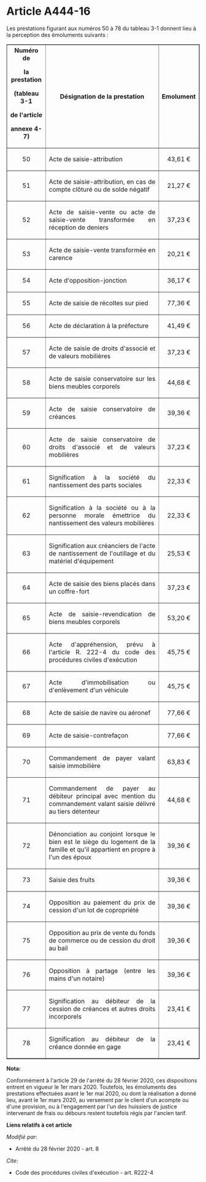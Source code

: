 # Article A444-16

Les prestations figurant aux numéros 50 à 78 du tableau 3-1 donnent lieu à la perception des émoluments suivants :

<table border="1">
  <tbody>
    <tr>
      <th>Numéro de

la prestation

(tableau 3-1

de l'article

annexe 4-7)</th>
      <th>

Désignation de la prestation</th>
      <th>

Emolument</th>
    </tr>
    <tr>
      <td align="center">

50</td>
      <td align="justify">

Acte de saisie-attribution</td>
      <td align="center">

43,61 €</td>
    </tr>
    <tr>
      <td align="center">

51</td>
      <td align="justify">

Acte de saisie-attribution, en cas de compte clôturé ou de solde négatif</td>
      <td align="center">

21,27 €</td>
    </tr>
    <tr>
      <td align="center">

52</td>
      <td align="justify">

Acte de saisie-vente ou acte de saisie-vente transformée en réception de deniers</td>
      <td align="center">

37,23 €</td>
    </tr>
    <tr>
      <td align="center">

53</td>
      <td align="justify">

Acte de saisie-vente transformée en carence</td>
      <td align="center">

20,21 €</td>
    </tr>
    <tr>
      <td align="center">

54</td>
      <td align="justify">

Acte d'opposition-jonction</td>
      <td align="center">

36,17 €</td>
    </tr>
    <tr>
      <td align="center">

55</td>
      <td align="justify">

Acte de saisie de récoltes sur pied</td>
      <td align="center">

77,36 €</td>
    </tr>
    <tr>
      <td align="center">

56</td>
      <td align="justify">

Acte de déclaration à la préfecture</td>
      <td align="center">

41,49 €</td>
    </tr>
    <tr>
      <td align="center">

57</td>
      <td align="justify">

Acte de saisie de droits d'associé et de valeurs mobilières</td>
      <td align="center">

37,23 €</td>
    </tr>
    <tr>
      <td align="center">

58</td>
      <td align="justify">

Acte de saisie conservatoire sur les biens meubles corporels</td>
      <td align="center">

44,68 €</td>
    </tr>
    <tr>
      <td align="center">

59</td>
      <td align="justify">

Acte de saisie conservatoire de créances</td>
      <td align="center">

39,36 €</td>
    </tr>
    <tr>
      <td align="center">

60</td>
      <td align="justify">

Acte de saisie conservatoire de droits d'associé et de valeurs mobilières</td>
      <td align="center">

37,23 €</td>
    </tr>
    <tr>
      <td align="center">

61</td>
      <td align="justify">

Signification à la société du nantissement des parts sociales</td>
      <td align="center">

22,33 €</td>
    </tr>
    <tr>
      <td align="center">

62</td>
      <td align="justify">

Signification à la société ou à la personne morale émettrice du nantissement des valeurs mobilières</td>
      <td align="center">

22,33 €</td>
    </tr>
    <tr>
      <td align="center">

63</td>
      <td align="justify">

Signification aux créanciers de l'acte de nantissement de l'outillage et du matériel d'équipement</td>
      <td align="center">

25,53 €</td>
    </tr>
    <tr>
      <td align="center">

64</td>
      <td align="justify">

Acte de saisie des biens placés dans un coffre-fort</td>
      <td align="center">

37,23 €</td>
    </tr>
    <tr>
      <td align="center">

65</td>
      <td align="justify">

Acte de saisie-revendication de biens meubles corporels</td>
      <td align="center">

53,20 €</td>
    </tr>
    <tr>
      <td align="center">

66</td>
      <td align="justify">

Acte d'appréhension, prévu à l'article R. 222-4 du code des procédures civiles d'exécution </td>
      <td align="center">

45,75 €</td>
    </tr>
    <tr>
      <td align="center">

67</td>
      <td align="justify">

Acte d'immobilisation ou d'enlèvement d'un véhicule</td>
      <td align="center">

45,75 €</td>
    </tr>
    <tr>
      <td align="center">

68</td>
      <td align="justify">

Acte de saisie de navire ou aéronef</td>
      <td align="center">

77,66 €</td>
    </tr>
    <tr>
      <td align="center">

69</td>
      <td align="justify">

Acte de saisie-contrefaçon</td>
      <td align="center">

77,66 €</td>
    </tr>
    <tr>
      <td align="center">

70</td>
      <td align="justify">

Commandement de payer valant saisie immobilière</td>
      <td align="center">

63,83 €</td>
    </tr>
    <tr>
      <td align="center">

71</td>
      <td align="justify">

Commandement de payer au débiteur principal avec mention du commandement valant saisie délivré au tiers détenteur</td>
      <td align="center">

44,68 €</td>
    </tr>
    <tr>
      <td align="center">

72</td>
      <td align="justify">

Dénonciation au conjoint lorsque le bien est le siège du logement de la famille et qu'il appartient en propre à l'un des
époux</td>
      <td align="center">

39,36 €</td>
    </tr>
    <tr>
      <td align="center">

73</td>
      <td align="justify">

Saisie des fruits</td>
      <td align="center">

39,36 €</td>
    </tr>
    <tr>
      <td align="center">

74</td>
      <td align="justify">

Opposition au paiement du prix de cession d'un lot de copropriété</td>
      <td align="center">

39,36 €</td>
    </tr>
    <tr>
      <td align="center">

75</td>
      <td align="justify">

Opposition au prix de vente du fonds de commerce ou de cession du droit au bail</td>
      <td align="center">

39,36 €</td>
    </tr>
    <tr>
      <td align="center">

76</td>
      <td align="justify">

Opposition à partage (entre les mains d'un notaire)</td>
      <td align="center">

39,36 €</td>
    </tr>
    <tr>
      <td align="center">

77</td>
      <td align="justify">

Signification au débiteur de la cession de créances et autres droits incorporels</td>
      <td align="center">

23,41 €</td>
    </tr>
    <tr>
      <td align="center">

78</td>
      <td align="justify">

Signification au débiteur de la créance donnée en gage</td>
      <td align="center">

23,41 €</td>
    </tr>
  </tbody>
</table>

**Nota:**

Conformément à l'article 29 de l'arrêté du 28 février 2020, ces dispositions entrent en vigueur le 1er mars 2020. Toutefois,
les émoluments des prestations effectuées avant le 1er mai 2020, ou dont la réalisation a donné lieu, avant le 1er mars 2020,
au versement par le client d'un acompte ou d'une provision, ou à l'engagement par l'un des huissiers de justice intervenant
de frais ou débours restent toutefois régis par l'ancien tarif.

**Liens relatifs à cet article**

_Modifié par_:

  - Arrêté du 28 février 2020 - art. 8

_Cite_:

  - Code des procédures civiles d'exécution - art. R222-4
